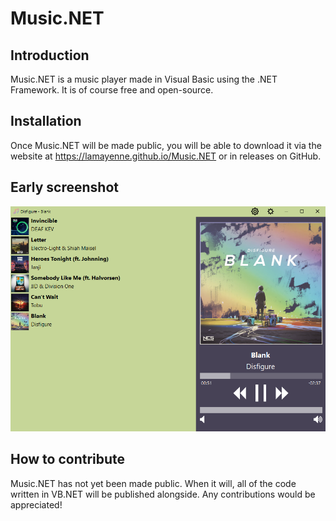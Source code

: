 # Music.NET

## Introduction

Music.NET is a music player made in Visual Basic using the .NET Framework. It is of course free and open-source.

## Installation

Once Music.NET will be made public, you will be able to download it via the website at https://lamayenne.github.io/Music.NET or in releases on GitHub.

## Early screenshot

![Main UI](https://raw.githubusercontent.com/LaMayenne/Music.NET/main/resources/screenshot-main1.png)

## How to contribute

Music.NET has not yet been made public. When it will, all of the code written in VB.NET will be published alongside. Any contributions would be appreciated!
